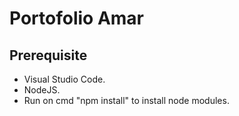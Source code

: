 # Portofolio Amar

## Prerequisite

- Visual Studio Code.
- NodeJS.
- Run on cmd "npm install" to install node modules.


